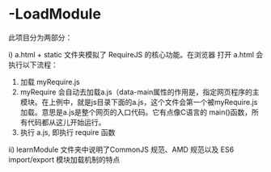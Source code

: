 # -LoadModule
此项目分为两部分：

i) a.html + static 文件夹模拟了 RequireJS 的核心功能。在浏览器 打开 a.html 会执行以下流程：
   1. 加载 myRequire.js 
   2. myRequire 会自动去加载a.js（data-main属性的作用是，指定网页程序的主模块。在上例中，就是js目录下面的a.js，这个文件会第一个被myRequire.js加载。意思是a.js是整个网页的入口代码。它有点像C语言的         main()函数，所有代码都从这儿开始运行。
   3. 执行 a.js, 即执行 require 函数
    
ii) learnModule 文件夹中说明了CommonJS 规范、AMD 规范以及 ES6 import/export 模块加载机制的特点
  
